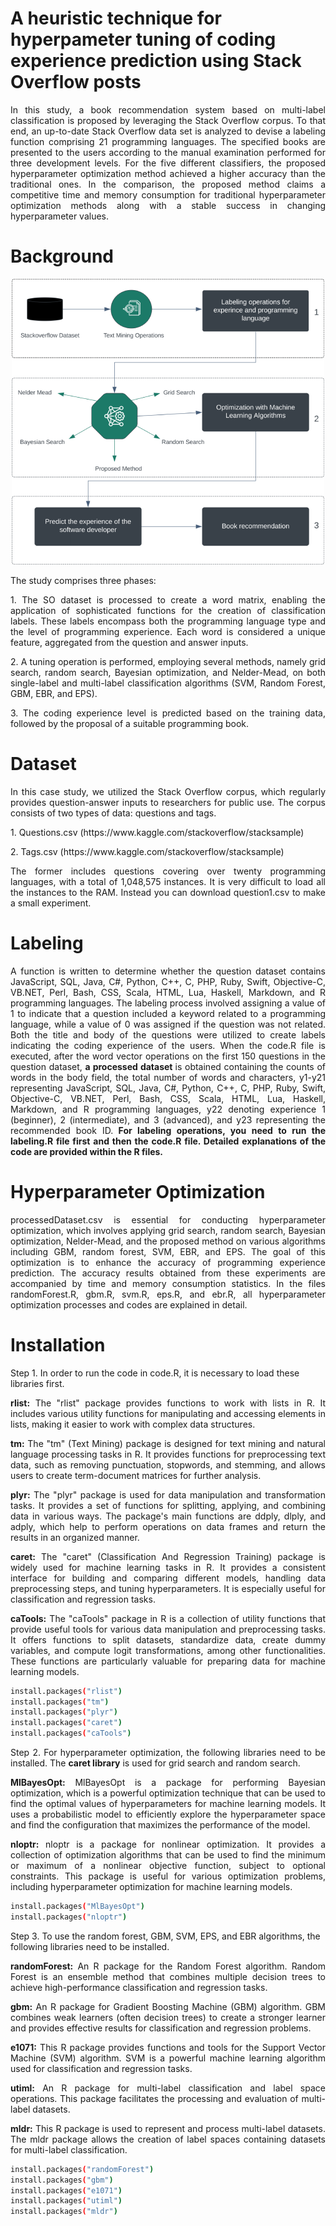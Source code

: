 # A heuristic technique for hyperpameter tuning of coding experience prediction using Stack Overflow posts
<p align="justify">In this study, a book recommendation system based on multi-label classification is proposed by leveraging the Stack Overflow corpus. To that end, an up-to-date Stack Overflow data set is analyzed to devise a labeling function comprising 21 programming languages. The specified books are presented to the users according to the manual examination performed for three development levels. For the five different classifiers, the proposed hyperparameter optimization method achieved a higher accuracy than the traditional ones. In the comparison, the proposed method claims a competitive time and memory consumption for traditional hyperparameter optimization methods along with a stable success in changing hyperparameter values.</p>

# Background
<p align="center">
  <img src="https://github.com/fatmaaltinsoy/a-heuristic-technique-for-hyperpameter-tuning/blob/main/background.png" alt="resim açıklaması">
</p>
The study comprises three phases:
<p align="justify"> 1. The SO dataset is processed to create a word matrix, enabling the application of sophisticated functions for the creation of classification labels. These labels encompass both the programming language type and the level of programming experience. Each word is considered a unique feature, aggregated from the question and answer inputs.</p>
<p align="justify"> 2. A tuning operation is performed, employing several methods, namely grid search, random search, Bayesian optimization, and Nelder-Mead, on both single-label and multi-label classification algorithms (SVM, Random Forest, GBM, EBR, and EPS).</p>
<p align="justify"> 3. The coding experience level is predicted based on the training data, followed by the proposal of a suitable programming book.</p>

# Dataset
<p align="justify"> In this case study, we utilized the Stack Overflow corpus, which regularly provides question-answer inputs to researchers for public use. The corpus consists of two types of data: questions and tags.</p>
<p align="justify"> 1. Questions.csv (https://www.kaggle.com/stackoverflow/stacksample) </p>
<p align="justify"> 2. Tags.csv (https://www.kaggle.com/stackoverflow/stacksample) </p>
<p align="justify"> The former includes questions covering over twenty programming languages, with a total of 1,048,575 instances. It is very difficult to load all the instances to the RAM. Instead you can download question1.csv to make a small experiment.</p>

# Labeling
<p align="justify"> A function is written to determine whether the question dataset contains JavaScript, SQL, Java, C#, Python, C++, C, PHP, Ruby, Swift, Objective-C, VB.NET, Perl, Bash, CSS, Scala, HTML, Lua, Haskell, Markdown, and R programming languages. The labeling process involved assigning a value of 1 to indicate that a question included a keyword related to a programming language, while a value of 0 was assigned if the question was not related. Both the title and body of the questions were utilized to create labels indicating the coding experience of the users. When the code.R file is executed, after the word vector operations on the first 150 questions in the question dataset, <b>a processed dataset </b> is obtained containing the counts of words in the body field, the total number of words and characters, y1-y21 representing JavaScript, SQL, Java, C#, Python, C++, C, PHP, Ruby, Swift, Objective-C, VB.NET, Perl, Bash, CSS, Scala, HTML, Lua, Haskell, Markdown, and R programming languages, y22 denoting experience 1 (beginner), 2 (intermediate), and 3 (advanced), and y23 representing the recommended book ID.<b> For labeling operations, you need to run the labeling.R file first and then the code.R file. Detailed explanations of the code are provided within the R files.</b></p>

# Hyperparameter Optimization
<p align="justify"> processedDataset.csv is essential for conducting hyperparameter optimization, which involves applying grid search, random search, Bayesian optimization, Nelder-Mead, and the proposed method on various algorithms including GBM, random forest, SVM, EBR, and EPS. The goal of this optimization is to enhance the accuracy of programming experience prediction. The accuracy results obtained from these experiments are accompanied by time and memory consumption statistics. In the files randomForest.R, gbm.R, svm.R, eps.R, and ebr.R, all hyperparameter optimization processes and codes are explained in detail.</p>

# Installation
Step 1. In order to run the code in code.R, it is necessary to load these libraries first.

<p align="justify"><b>rlist:</b> The "rlist" package provides functions to work with lists in R. It includes various utility functions for manipulating and accessing elements in lists, making it easier to work with complex data structures.</p>

<p align="justify"><b>tm:</b> The "tm" (Text Mining) package is designed for text mining and natural language processing tasks in R. It provides functions for preprocessing text data, such as removing punctuation, stopwords, and stemming, and allows users to create term-document matrices for further analysis.</p>

<p align="justify"><b>plyr:</b> The "plyr" package is used for data manipulation and transformation tasks. It provides a set of functions for splitting, applying, and combining data in various ways. The package's main functions are ddply, dlply, and adply, which help to perform operations on data frames and return the results in an organized manner.</p>

<p align="justify"><b>caret:</b> The "caret" (Classification And Regression Training) package is widely used for machine learning tasks in R. It provides a consistent interface for building and comparing different models, handling data preprocessing steps, and tuning hyperparameters. It is especially useful for classification and regression tasks.</p>

<p align="justify"><b>caTools:</b> The "caTools" package in R is a collection of utility functions that provide useful tools for various data manipulation and preprocessing tasks. It offers functions to split datasets, standardize data, create dummy variables, and compute logit transformations, among other functionalities. These functions are particularly valuable for preparing data for machine learning models.</p>

```sh
install.packages("rlist")
install.packages("tm")
install.packages("plyr")
install.packages("caret")
install.packages("caTools")
```
<p align="justify"> Step 2. For hyperparameter optimization, the following libraries need to be installed. The <b>caret library</b> is used for grid search and random search.</p>

<p align="justify"><b>MlBayesOpt:</b> MlBayesOpt is a package for performing Bayesian optimization, which is a powerful optimization technique that can be used to find the optimal values of hyperparameters for machine learning models. It uses a probabilistic model to efficiently explore the hyperparameter space and find the configuration that maximizes the performance of the model.

<p align="justify"><b>nloptr:</b> nloptr is a package for nonlinear optimization. It provides a collection of optimization algorithms that can be used to find the minimum or maximum of a nonlinear objective function, subject to optional constraints. This package is useful for various optimization problems, including hyperparameter optimization for machine learning models.

```sh
install.packages("MlBayesOpt")
install.packages("nloptr")
```
Step 3. To use the random forest, GBM, SVM, EPS, and EBR algorithms, the following libraries need to be installed.

<p align="justify"><b>randomForest:</b> An R package for the Random Forest algorithm. Random Forest is an ensemble method that combines multiple decision trees to achieve high-performance classification and regression tasks.

<p align="justify"><b>gbm:</b> An R package for Gradient Boosting Machine (GBM) algorithm. GBM combines weak learners (often decision trees) to create a stronger learner and provides effective results for classification and regression problems.

<p align="justify"><b>e1071:</b> This R package provides functions and tools for the Support Vector Machine (SVM) algorithm. SVM is a powerful machine learning algorithm used for classification and regression tasks.

<p align="justify"><b>utiml:</b> An R package for multi-label classification and label space operations. This package facilitates the processing and evaluation of multi-label datasets.

<p align="justify"><b>mldr:</b> This R package is used to represent and process multi-label datasets. The mldr package allows the creation of label spaces containing datasets for multi-label classification.

```sh
install.packages("randomForest")
install.packages("gbm")
install.packages("e1071")
install.packages("utiml")
install.packages("mldr")
```
